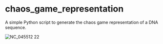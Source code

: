 # chaos_game_representation
A simple Python script to generate the chaos game representation of a DNA sequence.

![NC_045512 22](https://user-images.githubusercontent.com/62892813/120557509-529c0c00-c3fe-11eb-87c4-f2c402cacaac.png)
